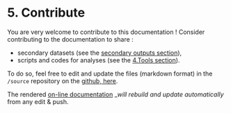 # 5. Contribute

You are very welcome to contribute to this documentation ! Consider contributing to the documentation to share :
* secondary datasets (see the [secondary outputs section](https://doc-imhotep.readthedocs.io/en/latest/3-Model-outputs.html#secondary-outputs-shared-on-jean-zay)),
* scripts and codes for analyses (see the [4.Tools section](https://doc-imhotep.readthedocs.io/en/latest/4-Tools.html)).

To do so, feel free to edit and update the files (markdown format) in the  `/source` repository on the [github, here](https://github.com/imhotep-project/doc-imhotep).

The rendered [on-line documentation](https://doc-imhotep.readthedocs.io/en/latest/index.html) __will rebuild and update automatically_ from any edit & push.

